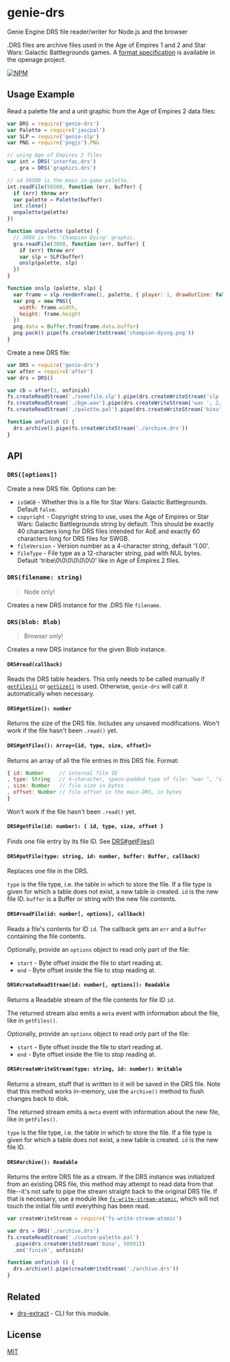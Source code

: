 # genie-drs

Genie Engine DRS file reader/writer for Node.js and the browser

.DRS files are archive files used in the Age of Empires 1 and 2 and Star Wars: Galactic Battlegrounds games.
A [format specification](https://github.com/SFTtech/openage/blob/master/doc/media/drs-files.md) is available in the openage project.

[![NPM](https://nodei.co/npm/genie-drs.png?compact=true)](https://npmjs.com/package/genie-drs)

## Usage Example

Read a palette file and a unit graphic from the Age of Empires 2 data files:

```javascript
var DRS = require('genie-drs')
var Palette = require('jascpal')
var SLP = require('genie-slp')
var PNG = require('pngjs').PNG

// using Age of Empires 2 files
var int = DRS('interfac.drs')
  , gra = DRS('graphics.drs')

// id 50500 is the main in-game palette.
int.readFile(50500, function (err, buffer) {
  if (err) throw err
  var palette = Palette(buffer)
  int.close()
  onpalette(palette)
})

function onpalette (palette) {
  // 3088 is the 'Champion Dying' graphic.
  gra.readFile(3088, function (err, buffer) {
    if (err) throw err
    var slp = SLP(buffer)
    onslp(palette, slp)
  })
}

function onslp (palette, slp) {
  var frame = slp.renderFrame(1, palette, { player: 1, drawOutline: false })
  var png = new PNG({
    width: frame.width,
    height: frame.height
  })
  png.data = Buffer.from(frame.data.buffer)
  png.pack().pipe(fs.createWriteStream('champion-dying.png'))
}
```

Create a new DRS file:

```js
var DRS = require('genie-drs')
var after = require('after')
var drs = DRS()

var cb = after(3, onfinish)
fs.createReadStream('./somefile.slp').pipe(drs.createWriteStream('slp ', 1, cb))
fs.createReadStream('./bgm.wav').pipe(drs.createWriteStream('wav ', 2, cb))
fs.createReadStream('./palette.pal').pipe(drs.createWriteStream('bina', 3, cb))

function onfinish () {
  drs.archive().pipe(fs.createWriteStream('./archive.drs'))
}
```

## API

### `DRS([options])`

Create a new DRS file. Options can be:

 - `isSWGB` - Whether this is a file for Star Wars: Galactic Battlegrounds. Default `false`.
 - `copyright` - Copyright string to use, uses the Age of Empires or Star Wars: Galactic Battlegrounds string by default.
   This should be exactly 40 characters long for DRS files intended for AoE and exactly 60 characters long for DRS files for SWGB.
 - `fileVersion` - Version number as a 4-character string, default '1.00'.
 - `fileType` - File type as a 12-character string, pad with NUL bytes. Default 'tribe\0\0\0\0\0\0\0' like in Age of Empires 2 files.

### `DRS(filename: string)`

> Node only!

Creates a new DRS instance for the .DRS file `filename`.

### `DRS(blob: Blob)`

> Browser only!

Creates a new DRS instance for the given Blob instance.

#### `DRS#read(callback)`

Reads the DRS table headers.
This only needs to be called manually if [`getFiles()`](#drs-getfiles) or [`getSize()`](#drs-getsize) is used.
Otherwise, `genie-drs` will call it automatically when necessary.

<a id="drs-getsize"></a>
#### `DRS#getSize(): number`

Returns the size of the DRS file.  Includes any unsaved modifications.  Won't work if the file hasn't been `.read()` yet.

<a id="drs-getfiles"></a>
#### `DRS#getFiles(): Array<{id, type, size, offset}>`

Returns an array of all the file entries in this DRS file.  Format:
```javascript
{ id: Number     // internal file ID
, type: String   // 4-character, space-padded type of file: "wav ", "slp ", "bina"
, size: Number   // file size in bytes
, offset: Number // file offset in the main DRS, in bytes
}
```

Won't work if the file hasn't been `.read()` yet.

#### `DRS#getFile(id: number): { id, type, size, offset }`

Finds one file entry by its file ID.  See [DRS#getFiles()](#drs-getfiles)

#### `DRS#putFile(type: string, id: number, buffer: Buffer, callback)`

Replaces one file in the DRS.

`type` is the file type, i.e. the table in which to store the file.
 If a file type is given for which a table does not exist, a new table is created.
 `id` is the new file ID.
 `buffer` is a Buffer or string with the new file contents.

#### `DRS#readFile(id: number[, options], callback)`

Reads a file's contents for ID `id`.  The callback gets an `err` and a `Buffer` containing the file contents.

Optionally, provide an `options` object to read only part of the file:

 - `start` - Byte offset inside the file to start reading at.
 - `end` - Byte offset inside the file to stop reading at.

#### `DRS#createReadStream(id: number[, options]): Readable`

Returns a Readable stream of the file contents for file ID `id`.

The returned stream also emits a `meta` event with information about the file, like in `getFiles()`.

Optionally, provide an `options` object to read only part of the file:

 - `start` - Byte offset inside the file to start reading at.
 - `end` - Byte offset inside the file to stop reading at.

#### `DRS#createWriteStream(type: string, id: number): Writable`

Returns a stream, stuff that is written to it will be saved in the DRS file.
Note that this method works in-memory, use the `archive()` method to flush changes back to disk.

The returned stream emits a `meta` event with information about the new file, like in `getFiles()`.

`type` is the file type, i.e. the table in which to store the file.
 If a file type is given for which a table does not exist, a new table is created.
 `id` is the new file ID.

#### `DRS#archive(): Readable`

Returns the entire DRS file as a stream.
If the DRS instance was initialized from an existing DRS file, this method may attempt to read data from that file--it's not safe to pipe the stream straight back to the original DRS file.
If that is necessary, use a module like [`fs-write-stream-atomic`](https://www.npmjs.com/package/fs-write-stream-atomic), which will not touch the initial file until everything has been read.

```js
var createWriteStream = require('fs-write-stream-atomic')

var drs = DRS('./archive.drs')
fs.createReadStream('./custom-palette.pal')
  .pipe(drs.createWriteStream('bina', 50501))
  .on('finish', onfinish)

function onfinish () {
  drs.archive().pipe(createWriteStream('./archive.drs'))
}
```

## Related

 * [drs-extract](https://github.com/goto-bus-stop/drs-extract) - CLI for this module.

## License

[MIT](./LICENSE)
